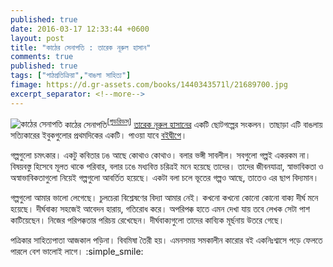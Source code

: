 ```yaml
---
published: true
date: 2016-03-17 12:33:44 +0600
layout: post
title: "কাঠের সেনাপতি : তারেক নূরুল হাসান"
comments: true
published: true
tags: ["পাঠপ্রতিক্রিয়া","বাঙলা সাহিত্য"]
fimage: https://d.gr-assets.com/books/1440343571l/21689700.jpg
excerpt_separator: <!--more-->
---
```

![কাঠের সেনাপতি]({{page.fimage}}) কাঠের সেনাপতি<sup>[[গুডরিডস্](https://www.goodreads.com/book/show/25326355-kather-senapoti)]</sup> [তারেক নূরুল হাসানের](https://www.goodreads.com/author/show/8096769.Tareq_Nurul_Hasan) একটি ছোটগল্পের সংকলন। তাছাড়া এটি বাঙলায় সত্যিকারের ইবুকগুলোর প্রথমদিকের একটি। পাওয়া যাবে [বইদ্বীপে](http://www.boidweep.com/item/kathersenapoti.html)।

গল্পগুলো চমৎকার। একটু কবিতার ঢঙ আছে কোথাও কোথাও। বলার ভঙ্গী সাবলীল। সবগুলো গল্পই একরকম না। বিষয়বস্তু হিসেবে মূলত থাকে পরিবার, বলার ঢঙে মধ্যবিত্ত চরিত্রই মনে হয়েছে তাদের। তাদের জীবনযাত্রা, স্বাভাবিকতা ও অস্বাভাবিকতাগুলো নিয়েই গল্পগুলো আবর্তিত হয়েছে। একটা বলা চলে ভূতের গল্পও আছে, তাতেও এর ছাপ বিদ্যমান।
<!--more-->

গল্পগুলো আমার ভালো লেগেছে। চুলচেরা বিশ্লেষণের বিদ্যা আমার নেই। কখনো কখনো কোনো কোনো বাক্য দীর্ঘ মনে হয়েছে। দীর্ঘবাক্য সহজেই আবেদন হারায়, গতিরোধ করে। অপরিপক্ক হাতে এমন দেখা যায় তবে লেখক সেটা পাশ কাটিয়েছেন। নিজের পরিপক্কতার পরিচয় রেখেছেন। দীর্ঘবাক্যগুলো তাদের কাব্যিক মূর্ছনায় উতরে গেছে।

পত্রিকার সাহিত্যপাতা আজকাল পড়িনা। বিবমিষা তৈরী হয়। এমনসময় সমকালীন কারোর বই একনিঃশ্বাসে পড়ে ফেলতে পারলে বেশ ভালোই লাগে। :simple_smile:

